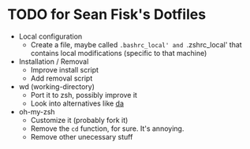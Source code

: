 TODO for Sean Fisk's Dotfiles
=============================

* Local configuration
    * Create a file, maybe called `.bashrc_local' and `.zshrc_local' that
      contains local modifications (specific to that machine)
* Installation / Removal
    * Improve install script
    * Add removal script
* wd (working-directory)
    * Port it to zsh, possibly improve it
    * Look into alternatives like [da](https://github.com/nitrogoldfish/da)
* oh-my-zsh
    * Customize it (probably fork it)
    * Remove the `cd` function, for sure. It's annoying.
    * Remove other unecessary stuff

